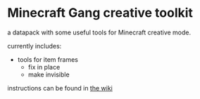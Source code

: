 # Minecraft Gang creative toolkit

a datapack with some useful tools for Minecraft creative mode.

currently includes:

- tools for item frames
  - fix in place
  - make invisible

instructions can be found in [the wiki](https://github.com/lolcatproductions/mgct-datapack/wiki)
